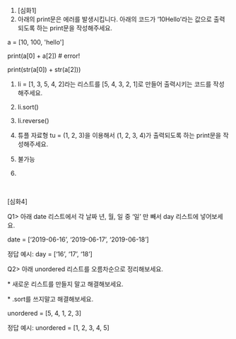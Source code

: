 1. [심화1]
2. 아래의 print문은 에러를 발생시킵니다. 아래의 코드가 ‘10Hello’라는 값으로 출력되도록 하는 print문을 작성해주세요.

a = [10, 100, 'hello']

print(a[0] + a[2]) # error! 

print(str(a[0]) + str(a[2]))

1. li = [1, 3, 5, 4, 2]라는 리스트를 [5, 4, 3, 2, 1]로 만들어 출력시키는 코드를 작성해주세요.
2. li.sort()
3. li.reverse()

1. 튜플 자료형 tu = (1, 2, 3)을 이용해서 (1, 2, 3, 4)가 출력되도록 하는 print문을 작성해주세요.
2. 불가능
3. 

​	

[심화4]

Q1> 아래 date 리스트에서 각 날짜 년, 월, 일 중 ‘일’ 만 빼서 day 리스트에 넣어보세요.

date = [‘2019-06-16’, ‘2019-06-17’, ‘2019-06-18’]

정답 예시: day = [‘16’, ‘17’, ‘18’]

Q2> 아래 unordered 리스트를 오름차순으로 정리해보세요.

\* 새로운 리스트를 만들지 말고 해결해보세요.

\* .sort를 쓰지말고 해결해보세요.

unordered = [5, 4, 1, 2, 3]

정답 예시: unordered = [1, 2, 3, 4, 5]

​	